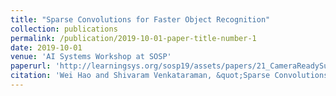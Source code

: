 ```yaml
---
title: "Sparse Convolutions for Faster Object Recognition"
collection: publications
permalink: /publication/2019-10-01-paper-title-number-1
date: 2019-10-01
venue: 'AI Systems Workshop at SOSP'
paperurl: 'http://learningsys.org/sosp19/assets/papers/21_CameraReadySubmission_sparse_conv_aisys19_final.pdf'
citation: 'Wei Hao and Shivaram Venkataraman, &quot;Sparse Convolutions for Faster Object Recognition&quot;, <i>AI Systems Workshop at Symposium on Operating Systems Principles(SOSP)</i>, 2019.'
---
```

